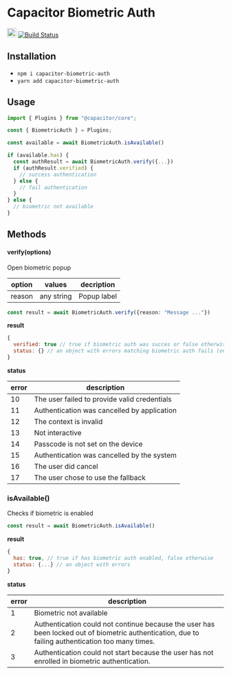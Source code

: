 # Capacitor Biometric Auth
<a href='https://www.npmjs.org/package/capacitor-biometric-auth' target='_blank'><img height='21' style='border:0px;height:21px;' src='https://img.shields.io/npm/dt/capacitor-biometric-auth.svg?label=NPM+Downloads' border='0' alt='NPM Downloads' /></a>
[![Build Status](https://travis-ci.org/arielhernandezmusa/capacitor-biometric-auth.svg?branch=master)](https://travis-ci.org/arielhernandezmusa/capacitor-biometric-auth)

## Installation

* `npm i capacitor-biometric-auth`
* `yarn add capacitor-biometric-auth`

## Usage

```ts
import { Plugins } from "@capacitor/core";

const { BiometricAuth } = Plugins;

const available = await BiometricAuth.isAvailable()

if (available.has) {
  const authResult = await BiometricAuth.verify({...})
  if (authResult.verified) {
    // success authentication
  } else {
    // fail authentication
  }
} else {
  // biometric not available
}
 ```
 

 ## Methods

 #### verify(options)
 Open biometric popup
 
 | option | values | decription |
 | --- | --- | --- |
 | reason | any string | Popup label |

 ```ts
const result = await BiometricAuth.verify({reason: "Message ..."})
```

**result**
```javascript
{
  verified: true // true if biometric auth was succes or false otherwise,
  status: {} // an object with errors matching biometric auth fails (on if verified === false)
}
```

**status**

|error|description|
|-|-|
| 10 | The user failed to provide valid credentials |
| 11 | Authentication was cancelled by application |
| 12 | The context is invalid |
| 13 | Not interactive |
| 14 | Passcode is not set on the device |
| 15 | Authentication was cancelled by the system |
| 16 | The user did cancel |
| 17 | The user chose to use the fallback |

### isAvailable()

Checks if biometric is enabled

```ts
const result = await BiometricAuth.isAvailable()
```

**result**
```javascript
{
  has: true, // true if has biometric auth enabled, false otherwise
  status: {...} // an object with errors
}
```

**status**

|error|description|
|-|-|
| 1 | Biometric not available |
| 2 | Authentication could not continue because the user has been locked out of biometric authentication, due to failing authentication too many times.|
| 3 | Authentication could not start because the user has not enrolled in biometric authentication.|
